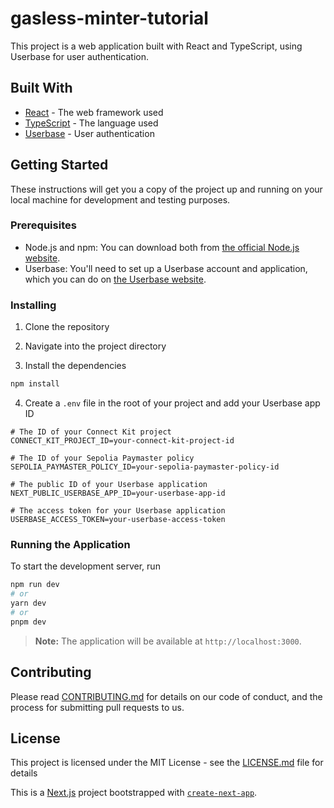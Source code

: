 # gasless-minter-tutorial

This project is a web application built with React and TypeScript, using Userbase for user authentication.

## Built With

- [React](https://reactjs.org/) - The web framework used
- [TypeScript](https://www.typescriptlang.org/) - The language used
- [Userbase](https://userbase.com/) - User authentication

## Getting Started

These instructions will get you a copy of the project up and running on your local machine for development and testing purposes.

### Prerequisites

- Node.js and npm: You can download both from [the official Node.js website](https://nodejs.org/).
- Userbase: You'll need to set up a Userbase account and application, which you can do on [the Userbase website](https://userbase.com/).

### Installing

1. Clone the repository

2. Navigate into the project directory

3. Install the dependencies

```bash
npm install
```

4. Create a `.env` file in the root of your project and add your Userbase app ID

```env
# The ID of your Connect Kit project
CONNECT_KIT_PROJECT_ID=your-connect-kit-project-id

# The ID of your Sepolia Paymaster policy
SEPOLIA_PAYMASTER_POLICY_ID=your-sepolia-paymaster-policy-id

# The public ID of your Userbase application
NEXT_PUBLIC_USERBASE_APP_ID=your-userbase-app-id

# The access token for your Userbase application
USERBASE_ACCESS_TOKEN=your-userbase-access-token
```

### Running the Application

To start the development server, run

```bash
npm run dev
# or
yarn dev
# or
pnpm dev
```
> **Note:** The application will be available at `http://localhost:3000`.

## Contributing

Please read [CONTRIBUTING.md](CONTRIBUTING.md) for details on our code of conduct, and the process for submitting pull requests to us.

## License

This project is licensed under the MIT License - see the [LICENSE.md](LICENSE.md) file for details


This is a [Next.js](https://nextjs.org/) project bootstrapped with [`create-next-app`](https://github.com/vercel/next.js/tree/canary/packages/create-next-app).
